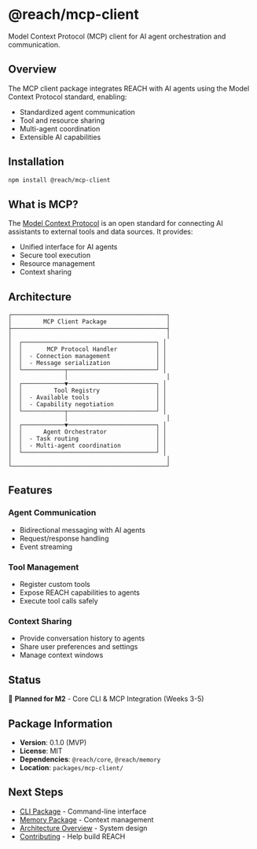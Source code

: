 # @reach/mcp-client

Model Context Protocol (MCP) client for AI agent orchestration and communication.

## Overview

The MCP client package integrates REACH with AI agents using the Model Context Protocol standard, enabling:

- Standardized agent communication
- Tool and resource sharing
- Multi-agent coordination
- Extensible AI capabilities

## Installation

```bash
npm install @reach/mcp-client
```

## What is MCP?

The [Model Context Protocol](https://modelcontextprotocol.io/) is an open standard for connecting AI assistants to external tools and data sources. It provides:

- Unified interface for AI agents
- Secure tool execution
- Resource management
- Context sharing

## Architecture

```
┌────────────────────────────────────────────┐
│         MCP Client Package                 │
├────────────────────────────────────────────┤
│                                            │
│  ┌──────────────────────────────────────┐ │
│  │       MCP Protocol Handler           │ │
│  │  - Connection management             │ │
│  │  - Message serialization             │ │
│  └────────────┬─────────────────────────┘ │
│               │                            │
│  ┌────────────▼─────────────────────────┐ │
│  │         Tool Registry                │ │
│  │  - Available tools                   │ │
│  │  - Capability negotiation            │ │
│  └────────────┬─────────────────────────┘ │
│               │                            │
│  ┌────────────▼─────────────────────────┐ │
│  │      Agent Orchestrator              │ │
│  │  - Task routing                      │ │
│  │  - Multi-agent coordination          │ │
│  └──────────────────────────────────────┘ │
│                                            │
└────────────────────────────────────────────┘
```

## Features

### Agent Communication

- Bidirectional messaging with AI agents
- Request/response handling
- Event streaming

### Tool Management

- Register custom tools
- Expose REACH capabilities to agents
- Execute tool calls safely

### Context Sharing

- Provide conversation history to agents
- Share user preferences and settings
- Manage context windows

## Status

🚧 **Planned for M2** - Core CLI & MCP Integration (Weeks 3-5)

## Package Information

- **Version**: 0.1.0 (MVP)
- **License**: MIT
- **Dependencies**: `@reach/core`, `@reach/memory`
- **Location**: `packages/mcp-client/`

## Next Steps

- [CLI Package](cli.md) - Command-line interface
- [Memory Package](memory.md) - Context management
- [Architecture Overview](../architecture/overview.md) - System design
- [Contributing](../contributing/contributing.md) - Help build REACH
